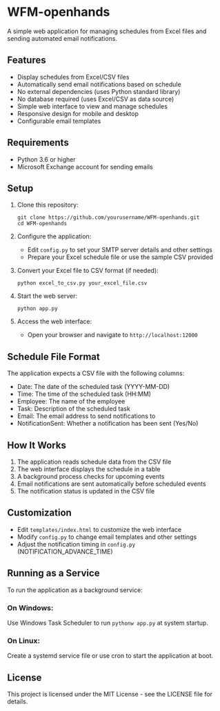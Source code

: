 # WFM-openhands

A simple web application for managing schedules from Excel files and sending automated email notifications.

## Features

- Display schedules from Excel/CSV files
- Automatically send email notifications based on schedule
- No external dependencies (uses Python standard library)
- No database required (uses Excel/CSV as data source)
- Simple web interface to view and manage schedules
- Responsive design for mobile and desktop
- Configurable email templates

## Requirements

- Python 3.6 or higher
- Microsoft Exchange account for sending emails

## Setup

1. Clone this repository:
   ```
   git clone https://github.com/yourusername/WFM-openhands.git
   cd WFM-openhands
   ```

2. Configure the application:
   - Edit `config.py` to set your SMTP server details and other settings
   - Prepare your Excel schedule file or use the sample CSV provided

3. Convert your Excel file to CSV format (if needed):
   ```
   python excel_to_csv.py your_excel_file.csv
   ```

4. Start the web server:
   ```
   python app.py
   ```

5. Access the web interface:
   - Open your browser and navigate to `http://localhost:12000`

## Schedule File Format

The application expects a CSV file with the following columns:
- Date: The date of the scheduled task (YYYY-MM-DD)
- Time: The time of the scheduled task (HH:MM)
- Employee: The name of the employee
- Task: Description of the scheduled task
- Email: The email address to send notifications to
- NotificationSent: Whether a notification has been sent (Yes/No)

## How It Works

1. The application reads schedule data from the CSV file
2. The web interface displays the schedule in a table
3. A background process checks for upcoming events
4. Email notifications are sent automatically before scheduled events
5. The notification status is updated in the CSV file

## Customization

- Edit `templates/index.html` to customize the web interface
- Modify `config.py` to change email templates and other settings
- Adjust the notification timing in `config.py` (NOTIFICATION_ADVANCE_TIME)

## Running as a Service

To run the application as a background service:

### On Windows:
Use Windows Task Scheduler to run `pythonw app.py` at system startup.

### On Linux:
Create a systemd service file or use cron to start the application at boot.

## License

This project is licensed under the MIT License - see the LICENSE file for details.

